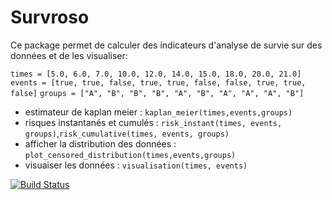 # Survroso
Ce package permet de calculer des indicateurs d'analyse de survie sur des données et de les visualiser:

`times = [5.0, 6.0, 7.0, 10.0, 12.0, 14.0, 15.0, 18.0, 20.0, 21.0]`
`events = [true, true, false, true, true, false, false, true, true, false]`
`groups = ["A", "B", "B", "B", "A", "B", "A", "A", "A", "B"]`

- estimateur de kaplan meier :  `kaplan_meier(times,events,groups)`
- risques instantanés et cumulés : `risk_instant(times, events, groups)`,`risk_cumulative(times, events, groups)`
- afficher la distribution des données : `plot_censored_distribution(times,events,groups)`
- visuaiser les données : `visualisation(times, events)`

[![Build Status](https://github.com/feronromane/Survroso.jl/actions/workflows/CI.yml/badge.svg?branch=master)](https://github.com/feronromane/Survroso.jl/actions/workflows/CI.yml?query=branch%3Amaster)
